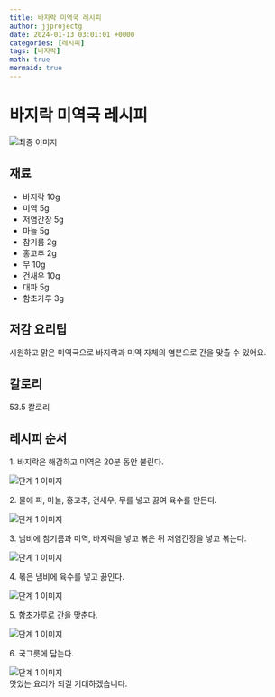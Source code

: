 ```yaml
---
title: 바지락 미역국 레시피
author: jjprojectg
date: 2024-01-13 03:01:01 +0000
categories: [레시피]
tags: [바지락]
math: true
mermaid: true
---
```

<meta name="og:type" content="website"/>
<meta charset="UTF-8"/>
<div class="header">
  <h1>바지락 미역국 레시피</h1>
</div>

<div class="container my-4">
  <div class="row">
    <div class="col-12 col-md-6">
      <div class="recipe-image">
        <img src="http://www.foodsafetykorea.go.kr/uploadimg/20190405/20190405050142_1554451302804.jpg" class="step-image" alt="최종 이미지"/>
      </div>
    </div>
    <div class="col-12 col-md-6">
      <div class="ingredients">
        <h2>재료</h2>
        <ul class="card">
          <li> 바지락 10g </li>
          <li>  미역 5g </li>
          <li>  저염간장 5g </li>
          <li>  마늘 5g </li>
          <li>  참기름 2g </li>
          <li>  홍고추 2g </li>
          <li>  무 10g </li>
          <li>  건새우 10g </li>
          <li>  대파 5g </li>
          <li>  함초가루 3g </li>
</ul>
      </div>
    </div>
    <div class="col-12 col-md-6">
      <div class="ingredients">
        <h2>저감 요리팁</h2>
        <div class="card"> 
          <p>
            시원하고 맑은 미역국으로 바지락과 미역 자체의 염분으로 간을 맞출 수 있어요.
          </p>
        </div>
      </div>
      <div class="ingredients">
        <h2>칼로리</h2>
        <div class="card"> 
          <p>
            53.5 칼로리
          </p>
        </div>
      </div>
    </div>
  </div>

  <h2 class="my-4">레시피 순서</h2>
  <div class="card recipe-card">
    <div class="card-body recipe-step">
      <p class="card-text step-description">1. 바지락은 해감하고 미역은 20분 동안 불린다.</p>
      <img src="http://www.foodsafetykorea.go.kr/uploadimg/20190405/20190405054207_1554453727016.jpg" alt="단계 1 이미지" class="step-image"/>
    </div>
  </div>
  <div class="card recipe-card">
    <div class="card-body recipe-step">
      <p class="card-text step-description">2. 물에 파, 마늘, 홍고추, 건새우, 무를 넣고 끓여 육수를 만든다.</p>
      <img src="http://www.foodsafetykorea.go.kr/uploadimg/20190405/20190405054250_1554453770311.jpg" alt="단계 1 이미지" class="step-image"/>
    </div>
  </div>
  <div class="card recipe-card">
    <div class="card-body recipe-step">
      <p class="card-text step-description">3. 냄비에 참기름과 미역, 바지락을 넣고 볶은 뒤 저염간장을 넣고 볶는다.</p>
      <img src="http://www.foodsafetykorea.go.kr/uploadimg/20190405/20190405054314_1554453794529.jpg" alt="단계 1 이미지" class="step-image"/>
    </div>
  </div>
  <div class="card recipe-card">
    <div class="card-body recipe-step">
      <p class="card-text step-description">4. 볶은 냄비에 육수를 넣고 끓인다.</p>
      <img src="http://www.foodsafetykorea.go.kr/uploadimg/20190405/20190405054332_1554453812694.jpg" alt="단계 1 이미지" class="step-image"/>
    </div>
  </div>
  <div class="card recipe-card">
    <div class="card-body recipe-step">
      <p class="card-text step-description">5. 함초가루로 간을 맞춘다.</p>
      <img src="http://www.foodsafetykorea.go.kr/uploadimg/20190405/20190405054349_1554453829417.jpg" alt="단계 1 이미지" class="step-image"/>
    </div>
  </div>
  <div class="card recipe-card">
    <div class="card-body recipe-step">
      <p class="card-text step-description">6. 국그릇에 담는다.</p>
      <img src="http://www.foodsafetykorea.go.kr/uploadimg/20190405/20190405054403_1554453843326.jpg" alt="단계 1 이미지" class="step-image"/>
    </div>
  </div>

</div>
맛있는 요리가 되길 기대하겠습니다.
